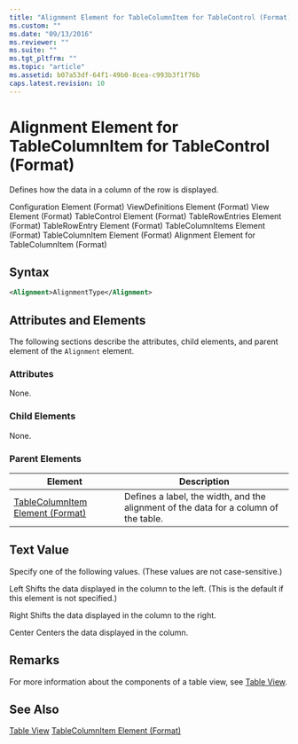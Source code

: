 ```yaml
---
title: "Alignment Element for TableColumnItem for TableControl (Format) | Microsoft Docs"
ms.custom: ""
ms.date: "09/13/2016"
ms.reviewer: ""
ms.suite: ""
ms.tgt_pltfrm: ""
ms.topic: "article"
ms.assetid: b07a53df-64f1-49b0-8cea-c993b3f1f76b
caps.latest.revision: 10
---
```

# Alignment Element for TableColumnItem for TableControl (Format)
Defines how the data in a column of the row is displayed.

 Configuration Element (Format)
ViewDefinitions Element (Format)
View Element (Format)
TableControl Element (Format)
TableRowEntries Element (Format)
TableRowEntry Element (Format)
TableColumnItems Element (Format)
TableColumnItem Element (Format)
Alignment Element for TableColumnItem (Format)

## Syntax

```xml
<Alignment>AlignmentType</Alignment>
```

## Attributes and Elements
 The following sections describe the attributes, child elements, and parent element of the `Alignment` element.

### Attributes
 None.

### Child Elements
 None.

### Parent Elements

|Element|Description|
|-------------|-----------------|
|[TableColumnItem Element (Format)](./tablecolumnitem-element-for-tablecolumnitems-for-tablecontrol-format.md)|Defines a label, the width, and the alignment of the data for a column of the table.|

## Text Value
 Specify one of the following values. (These values are not case-sensitive.)

 Left
 Shifts the data displayed in the column to the left. (This is the default if this element is not specified.)

 Right
 Shifts the data displayed in the column to the right.

 Center
 Centers the data displayed in the column.

## Remarks
 For more information about the components of a table view, see [Table View](./creating-a-table-view.md).

## See Also
 [Table View](./creating-a-table-view.md)
 [TableColumnItem Element (Format)](./tablecolumnitem-element-for-tablecolumnitems-for-tablecontrol-format.md)
